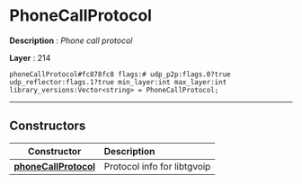 # PhoneCallProtocol

**Description** : *Phone call protocol*

**Layer** : 214

```tl
phoneCallProtocol#fc878fc8 flags:# udp_p2p:flags.0?true udp_reflector:flags.1?true min_layer:int max_layer:int library_versions:Vector<string> = PhoneCallProtocol;
```

---

## Constructors

| Constructor | Description |
| :---: | :--- |
| [**phoneCallProtocol**](constructor/phoneCallProtocol) | Protocol info for libtgvoip |